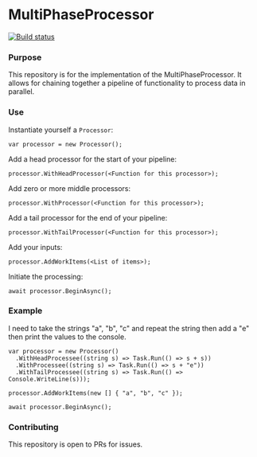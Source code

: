 # MultiPhaseProcessor

[![Build status](https://ci.appveyor.com/api/projects/status/79ukd0sot6iwvwyo?svg=true)](https://ci.appveyor.com/project/natery2000/multiphaseprocessor)

### Purpose

This repository is for the implementation of the MultiPhaseProcessor. It allows for chaining together a pipeline of functionality to process data in parallel.


### Use
Instantiate yourself a `Processor`:

    var processor = new Processor();
    
Add a head processor for the start of your pipeline:

    processor.WithHeadProcessor(<Function for this processor>);
  
Add zero or more middle processors:

    processor.WithProcessor(<Function for this processor>);
  
Add a tail processor for the end of your pipeline:

    processor.WithTailProcessor(<Function for this processor>);
  
Add your inputs:

    processor.AddWorkItems(<List of items>);
  
Initiate the processing:

    await processor.BeginAsync();

### Example
I need to take the strings "a", "b", "c" and repeat the string then add a "e" then print the values to the console.

    var processor = new Processor()
      .WithHeadProcessee((string s) => Task.Run(() => s + s))
      .WithProcessee((string s) => Task.Run(() => s + "e"))
      .WithTailProcessee((string s) => Task.Run(() => Console.WriteLine(s)));
      
    processor.AddWorkItems(new [] { "a", "b", "c" });
    
    await processor.BeginAsync();

### Contributing
This repository is open to PRs for issues.

